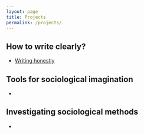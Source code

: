 ```yaml
---
layout: page
title: Projects
permalink: /projects/
---
```


## How to write clearly?

- [Writing honestly](https://socfile.github.io/writing/2020/01/22/writing-honestly.html)

## Tools for sociological imagination

-

## Investigating sociological methods

-
